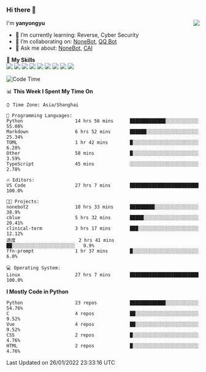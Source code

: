 ### Hi there 👋

<a href="#">
  <img align="right" src="https://github-readme-stats.vercel.app/api?username=yanyongyu&count_private=true&show_icons=true&bg_color=15,f2f7fd,E0EAFC" />
</a>

I'm **yanyongyu**

- 🌱 I’m currently learning: Reverse, Cyber Security
- 👯 I’m collaborating on: [NoneBot](https://github.com/nonebot), [QQ Bot](https://github.com/Mrs4s/go-cqhttp)
- 💬 Ask me about: [NoneBot](https://github.com/nonebot), [CAI](https://github.com/cscs181/CAI)

🌟 **My Skills**  
![](https://img.shields.io/badge/-Python-3e74a2?style=flat-square&logo=Python&logoColor=fff)
![](https://img.shields.io/badge/-Node.js-339933?style=flat-square&logo=Node.js&logoColor=fff)
![](https://img.shields.io/badge/-Vue-4fc08d?style=flat-square&logo=Vue.js&logoColor=fff)
![](https://img.shields.io/badge/-React-2d98ce?style=flat-square&logo=React&logoColor=fff)
![](https://img.shields.io/badge/-Docker-2496ED?style=flat-square&logo=Docker&logoColor=fff)
![](https://img.shields.io/badge/-Linux-000000?style=flat-square&logo=Linux&logoColor=fff)
![](https://img.shields.io/badge/-MySQL-4479A1?style=flat-square&logo=MySQL&logoColor=fff)
![](https://img.shields.io/badge/-Redis-DC382D?style=flat-square&logo=Redis&logoColor=fff)
![](https://img.shields.io/badge/-MongoDB-47A248?style=flat-square&logo=MongoDB&logoColor=fff)

<!--START_SECTION:waka-->
![Code Time](http://img.shields.io/badge/Code%20Time-2%2C063%20hrs%2028%20mins-blue)

📊 **This Week I Spent My Time On** 

```text
⌚︎ Time Zone: Asia/Shanghai

💬 Programming Languages: 
Python                   14 hrs 56 mins      █████████████░░░░░░░░░░░░   55.08% 
Markdown                 6 hrs 52 mins       ██████░░░░░░░░░░░░░░░░░░░   25.34% 
TOML                     1 hr 42 mins        █░░░░░░░░░░░░░░░░░░░░░░░░   6.28% 
Other                    58 mins             █░░░░░░░░░░░░░░░░░░░░░░░░   3.59% 
TypeScript               45 mins             ░░░░░░░░░░░░░░░░░░░░░░░░░   2.78%

🔥 Editors: 
VS Code                  27 hrs 7 mins       █████████████████████████   100.0%

🐱‍💻 Projects: 
nonebot2                 10 hrs 33 mins      █████████░░░░░░░░░░░░░░░░   38.9% 
cblue                    5 hrs 32 mins       █████░░░░░░░░░░░░░░░░░░░░   20.41% 
clinical-term            3 hrs 17 mins       ███░░░░░░░░░░░░░░░░░░░░░░   12.12% 
进度                       2 hrs 41 mins       ██░░░░░░░░░░░░░░░░░░░░░░░   9.9% 
ffn-prompt               1 hr 37 mins        █░░░░░░░░░░░░░░░░░░░░░░░░   6.0%

💻 Operating System: 
Linux                    27 hrs 7 mins       █████████████████████████   100.0%

```

**I Mostly Code in Python** 

```text
Python                   23 repos            █████████████░░░░░░░░░░░░   54.76% 
C                        4 repos             ██░░░░░░░░░░░░░░░░░░░░░░░   9.52% 
Vue                      4 repos             ██░░░░░░░░░░░░░░░░░░░░░░░   9.52% 
CSS                      2 repos             █░░░░░░░░░░░░░░░░░░░░░░░░   4.76% 
HTML                     2 repos             █░░░░░░░░░░░░░░░░░░░░░░░░   4.76%

```



 Last Updated on 26/01/2022 23:33:16 UTC
<!--END_SECTION:waka-->
